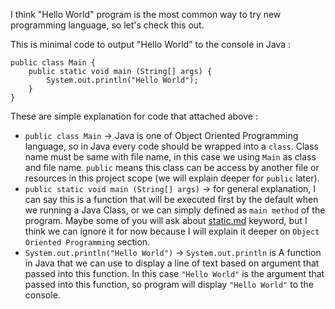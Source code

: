 I think "Hello World" program is the most common way to try new programming language, so let's check this out.&#x20;

This is minimal code to output "Hello World" to the console in Java :

```
public class Main {
    public static void main (String[] args) {
        System.out.println("Hello World");
    }
}
```

These are simple explanation for code that attached above :&#x20;

* `public class Main` -> Java is one of Object Oriented Programming language, so in Java every code should be wrapped into a `class`. Class name must be same with file name, in this case we using `Main` as class and file name. `public` means this class can be access by another file or resources in this project scope (we will explain deeper for `public` later).
* `public static void main (String[] args)` -> for general explanation, I can say this is a function that will be executed first by the default when we running a Java Class, or we can simply defined as `main method` of the program. Maybe some of you will ask about [static.md](../object-oriented-programming/static.md "mention")  keyword, but I think we can ignore it for now because I will explain it deeper on `Object Oriented Programming` section.
* `System.out.println("Hello World")` -> `System.out.println` is A function in Java that we can use to display a line of text based on argument that passed into this function. In this case `"Hello World"` is the argument that passed into this function, so program will display `"Hello World"` to the console.
